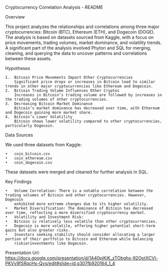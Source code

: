 Cryptocurrency Correlation Analysis - README

Overview

This project analyzes the relationships and correlations among three major cryptocurrencies: Bitcoin (BTC), Ethereum (ETH), and Dogecoin (DOGE). The analysis is based on datasets sourced from Kaggle, with a focus on price movements, trading volumes, market dominance, and volatility trends. A significant part of the analysis involved Phyton and SQL for merging, cleaning, and querying the data to uncover patterns and correlations between these assets.

Hypotheses

	1.	Bitcoin Price Movements Impact Other Cryptocurrencies
        Significant price drops or increases in Bitcoin lead to similar trends in other major cryptocurrencies like Ethereum and Dogecoin.
	2.	Bitcoin Trading Volume Influences Other Cryptos
        Increases in Bitcoin’s trading volume are followed by increases in the trading volumes of other cryptocurrencies.
	3.	Decreasing Bitcoin Market Dominance
        Bitcoin’s market dominance has decreased over time, with Ethereum and Dogecoin gaining more market share.
	4.	Bitcoin’s Lower Volatility
        Bitcoin shows lower volatility compared to other cryptocurrencies, particularly Dogecoin.

Data Sources

We used three datasets from Kaggle:

	•	coin_bitcoin.csv
	•	coin_ethereum.csv
	•	coin_dogecoin.csv

These datasets were merged and cleaned for further analysis in SQL.

Key Findings

	•	Volume Correlation: There is a notable correlation between the trading volumes of Bitcoin and other cryptocurrencies. However, Dogecoin
        exhibited more extreme changes due to its higher volatility.
	•	Market Diversification: The dominance of Bitcoin has decreased over time, reflecting a more diversified cryptocurrency market.
	•	Volatility and Investment Risk:
	•	Bitcoin is relatively less volatile than other cryptocurrencies.
	•	Dogecoin is more volatile, offering higher potential short-term gains but also greater risks.
	•	Investors seeking stability should consider allocating a larger portion of their portfolio to Bitcoin and Ethereum while balancing 
        riskierinvestments like Dogecoin.

Presentation Url: https://docs.google.com/presentation/d/1A40pjKiK_zTObghs-92OotXCVl-PKVv9fSRqcHs-Qvs/edit#slide=id.g307fb920164_1_4